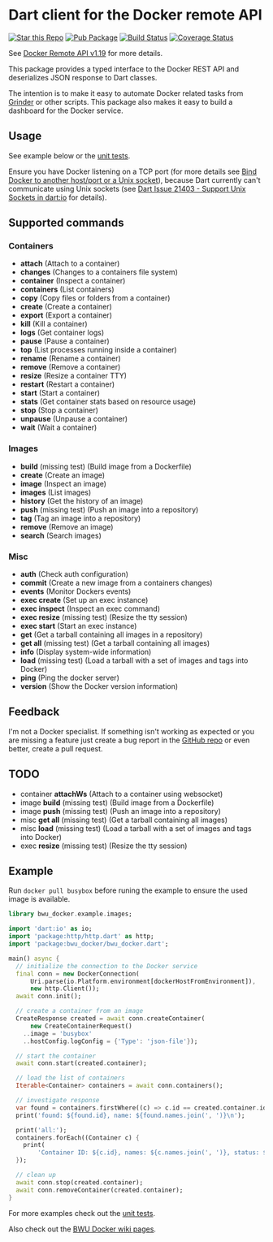 # Dart client for the Docker remote API

[![Star this Repo](https://img.shields.io/github/stars/bwu-dart/bwu_docker.svg?style=flat)](https://github.com/bwu-dart/bwu_docker)
[![Pub Package](https://img.shields.io/pub/v/bwu_docker.svg?style=flat)](https://pub.dartlang.org/packages/bwu_docker)
[![Build Status](https://travis-ci.org/bwu-dart/bwu_docker.svg?branch=master)](https://travis-ci.org/bwu-dart/bwu_docker)
[![Coverage Status](https://coveralls.io/repos/bwu-dart/bwu_docker/badge.svg?branch=master)](https://coveralls.io/r/bwu-dart/bwu_docker)

See [Docker Remote API v1.19](https://docs.docker.com/reference/api/docker_remote_api_v1.19/#image-tarball-format) 
for more details.

This package provides a typed interface to the Docker REST API and deserializes
JSON response to Dart classes.

The intention is to make it easy to automate Docker related tasks from 
[Grinder](https://pub.dartlang.org/packages/grinder) or other scripts.
This package also makes it easy to build a dashboard for the Docker service.

## Usage

See example below or the 
[unit tests](https://github.com/bwu-dart/bwu_docker/blob/master/test/remote_api_test.dart).

Ensure you have Docker listening on a TCP port (for more details see 
[Bind Docker to another host/port or a Unix socket](https://docs.docker.com/articles/basics/#bind-docker-to-another-hostport-or-a-unix-socket)),
because Dart currently can't communicate using Unix sockets (see 
[Dart Issue 21403 - Support Unix Sockets in dart:io](http://dartbug.com/21403) 
for details).


## Supported commands

### Containers
- **attach** (Attach to a container)
- **changes** (Changes to a containers file system)
- **container** (Inspect a container)
- **containers** (List containers)
- **copy** (Copy files or folders from a container)
- **create** (Create a container)
- **export** (Export a container)
- **kill** (Kill a container)
- **logs** (Get container logs)
- **pause** (Pause a container)
- **top** (List processes running inside a container) 
- **rename** (Rename a container)
- **remove** (Remove a container)
- **resize** (Resize a container TTY)
- **restart** (Restart a container)
- **start** (Start a container)
- **stats** (Get container stats based on resource usage)
- **stop** (Stop a container)
- **unpause** (Unpause a container)
- **wait** (Wait a container)

### Images
- **build** (missing test) (Build image from a Dockerfile)
- **create** (Create an image)
- **image** (Inspect an image)
- **images** (List images)
- **history** (Get the history of an image)
- **push** (missing test) (Push an image into a repository)
- **tag** (Tag an image into a repository)
- **remove** (Remove an image)
- **search** (Search images)

### Misc
- **auth** (Check auth configuration)
- **commit** (Create a new image from a containers changes)
- **events** (Monitor Dockers events)
- **exec create** (Set up an exec instance)
- **exec inspect** (Inspect an exec command) 
- **exec resize** (missing test) (Resize the tty session) 
- **exec start** (Start an exec instance)
- **get** (Get a tarball containing all images in a repository)
- **get all** (missing test) (Get a tarball containing all images)
- **info** (Display system-wide information)
- **load** (missing test) (Load a tarball with a set of images and tags into Docker)
- **ping** (Ping the docker server)
- **version** (Show the Docker version information)

## Feedback

I'm not a Docker specialist. If something isn't working as expected or you are
missing a feature just create a bug report in the 
[GitHub repo](https://github.com/bwu-dart/bwu_docker/issues) or even better, 
create a pull request.

## TODO
- container **attachWs** (Attach to a container using websocket)
- image **build** (missing test) (Build image from a Dockerfile)
- image **push** (missing test) (Push an image into a repository)
- misc **get all** (missing test) (Get a tarball containing all images)
- misc **load** (missing test) (Load a tarball with a set of images and tags into Docker)
- exec **resize** (missing test) (Resize the tty session) 
 



## Example

Run `docker pull busybox` before runing the example to ensure the used image
is available.

```dart
library bwu_docker.example.images;

import 'dart:io' as io;
import 'package:http/http.dart' as http;
import 'package:bwu_docker/bwu_docker.dart';

main() async {
  // initialize the connection to the Docker service
  final conn = new DockerConnection(
      Uri.parse(io.Platform.environment[dockerHostFromEnvironment]),
      new http.Client());
  await conn.init();

  // create a container from an image
  CreateResponse created = await conn.createContainer(
      new CreateContainerRequest()
    ..image = 'busybox'
    ..hostConfig.logConfig = {'Type': 'json-file'});

  // start the container
  await conn.start(created.container);

  // load the list of containers
  Iterable<Container> containers = await conn.containers();

  // investigate response
  var found = containers.firstWhere((c) => c.id == created.container.id);
  print('found: ${found.id}, name: ${found.names.join(', ')}\n');

  print('all:');
  containers.forEach((Container c) {
    print(
        'Container ID: ${c.id}, names: ${c.names.join(', ')}, status: ${c.status}');
  });

  // clean up
  await conn.stop(created.container);
  await conn.removeContainer(created.container);
}
```

For more examples check out the [unit tests](https://github.com/bwu-dart/bwu_docker/blob/master/test/remote_api_test.dart).

Also check out the [BWU Docker wiki pages](https://github.com/bwu-dart/bwu_docker/wiki).
